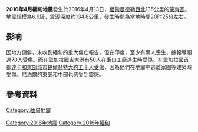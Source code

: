 **2016年4月緬甸地震**發生於2016年4月13日，[緬甸](https://zh.wikipedia.org/wiki/緬甸 "wikilink")[曼德勒西北](../Page/曼德勒.md "wikilink")135公里的[蒙育瓦](../Page/蒙育瓦.md "wikilink")。地震规模為6.9級，震源深度约134.8公里，發生時間為當地時間20时25分左右。

## 影响

因地方偏僻，未收到緬甸的重大傷亡報告，但在印度，至少有兩人喪生，據報導超過70人受傷。而在孟加拉國[吉大港有](https://zh.wikipedia.org/wiki/吉大港 "wikilink")50人在衝出工廠逃生時受傷。在孟加拉國首都[達卡和東部城市](https://zh.wikipedia.org/wiki/達卡 "wikilink")[錫爾赫特大約五十人受傷](https://zh.wikipedia.org/wiki/錫爾赫特 "wikilink")，因為他們在地震中逃離家園等建築時受傷。[尼泊爾的東部和中部也感受到震感](https://zh.wikipedia.org/wiki/尼泊爾 "wikilink")。

## 參考資料

[Category:緬甸地震](https://zh.wikipedia.org/wiki/Category:緬甸地震 "wikilink")

[Category:2016年地震](https://zh.wikipedia.org/wiki/Category:2016年地震 "wikilink")
[Category:2016年緬甸](https://zh.wikipedia.org/wiki/Category:2016年緬甸 "wikilink")